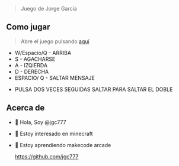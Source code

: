 >Juego de Jorge García
## 
## Como jugar
> Abre el juego pulsando [aquí](https://jgc777.github.io/jumpy-platformer/)

- W/Espacio/Q - ARRIBA
- S - AGACHARSE
- A - IZQIERDA
- D - DERECHA
- ESPACIO/ Q - SALTAR MENSAJE

>

- PULSA DOS VECES SEGUIDAS SALTAR PARA SALTAR EL DOBLE

## Acerca de
- 👋 Hola, Soy @jgc777
- 👀 Estoy interesado en minecraft
- 🌱 Estoy aprendiendo makecode arcade

   https://github.com/jgc777
